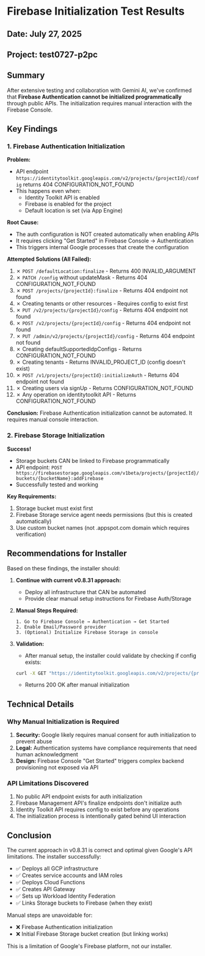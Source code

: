 # Firebase Initialization Test Results

## Date: July 27, 2025
## Project: test0727-p2pc

## Summary

After extensive testing and collaboration with Gemini AI, we've confirmed that **Firebase Authentication cannot be initialized programmatically** through public APIs. The initialization requires manual interaction with the Firebase Console.

## Key Findings

### 1. Firebase Authentication Initialization

**Problem:**
- API endpoint `https://identitytoolkit.googleapis.com/v2/projects/{projectId}/config` returns 404 CONFIGURATION_NOT_FOUND
- This happens even when:
  - Identity Toolkit API is enabled
  - Firebase is enabled for the project
  - Default location is set (via App Engine)

**Root Cause:**
- The auth configuration is NOT created automatically when enabling APIs
- It requires clicking "Get Started" in Firebase Console → Authentication
- This triggers internal Google processes that create the configuration

**Attempted Solutions (All Failed):**
1. ✗ `POST /defaultLocation:finalize` - Returns 400 INVALID_ARGUMENT
2. ✗ `PATCH /config` without updateMask - Returns 404 CONFIGURATION_NOT_FOUND
3. ✗ `POST /projects/{projectId}:finalize` - Returns 404 endpoint not found
4. ✗ Creating tenants or other resources - Requires config to exist first
5. ✗ `PUT /v2/projects/{projectId}/config` - Returns 404 endpoint not found
6. ✗ `POST /v2/projects/{projectId}/config` - Returns 404 endpoint not found
7. ✗ `PUT /admin/v2/projects/{projectId}/config` - Returns 404 endpoint not found
8. ✗ Creating defaultSupportedIdpConfigs - Returns CONFIGURATION_NOT_FOUND
9. ✗ Creating tenants - Returns INVALID_PROJECT_ID (config doesn't exist)
10. ✗ `POST /v1/projects/{projectId}:initializeAuth` - Returns 404 endpoint not found
11. ✗ Creating users via signUp - Returns CONFIGURATION_NOT_FOUND
12. ✗ Any operation on identitytoolkit API - Returns CONFIGURATION_NOT_FOUND

**Conclusion:**
Firebase Authentication initialization cannot be automated. It requires manual console interaction.

### 2. Firebase Storage Initialization

**Success!**
- Storage buckets CAN be linked to Firebase programmatically
- API endpoint: `POST https://firebasestorage.googleapis.com/v1beta/projects/{projectId}/buckets/{bucketName}:addFirebase`
- Successfully tested and working

**Key Requirements:**
1. Storage bucket must exist first
2. Firebase Storage service agent needs permissions (but this is created automatically)
3. Use custom bucket names (not .appspot.com domain which requires verification)

## Recommendations for Installer

Based on these findings, the installer should:

1. **Continue with current v0.8.31 approach:**
   - Deploy all infrastructure that CAN be automated
   - Provide clear manual setup instructions for Firebase Auth/Storage

2. **Manual Steps Required:**
   ```
   1. Go to Firebase Console → Authentication → Get Started
   2. Enable Email/Password provider
   3. (Optional) Initialize Firebase Storage in console
   ```

3. **Validation:**
   - After manual setup, the installer could validate by checking if config exists:
   ```bash
   curl -X GET "https://identitytoolkit.googleapis.com/v2/projects/{projectId}/config"
   ```
   - Returns 200 OK after manual initialization

## Technical Details

### Why Manual Initialization is Required

1. **Security:** Google likely requires manual consent for auth initialization to prevent abuse
2. **Legal:** Authentication systems have compliance requirements that need human acknowledgment
3. **Design:** Firebase Console "Get Started" triggers complex backend provisioning not exposed via API

### API Limitations Discovered

1. No public API endpoint exists for auth initialization
2. Firebase Management API's finalize endpoints don't initialize auth
3. Identity Toolkit API requires config to exist before any operations
4. The initialization process is intentionally gated behind UI interaction

## Conclusion

The current approach in v0.8.31 is correct and optimal given Google's API limitations. The installer successfully:
- ✅ Deploys all GCP infrastructure
- ✅ Creates service accounts and IAM roles
- ✅ Deploys Cloud Functions
- ✅ Creates API Gateway
- ✅ Sets up Workload Identity Federation
- ✅ Links Storage buckets to Firebase (when they exist)

Manual steps are unavoidable for:
- ❌ Firebase Authentication initialization
- ❌ Initial Firebase Storage bucket creation (but linking works)

This is a limitation of Google's Firebase platform, not our installer.